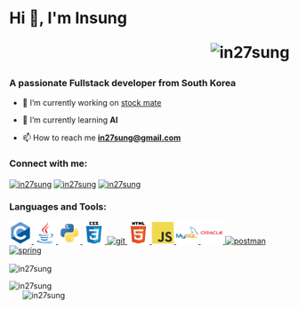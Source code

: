 <h1 align="left">Hi 👋, I'm Insung<p align="right"> <img src="https://komarev.com/ghpvc/?username=in27sung&label=Profile%20views&color=e31b1b&style=plastic" alt="in27sung" /> </p></h1>

<h3 align="left">A passionate Fullstack developer from South Korea </h3> 

- 🔭 I’m currently working on [stock mate](https://c7d2408t1p1.itwillbs.com/)

- 🌱 I’m currently learning **AI**

- 📫 How to reach me **in27sung@gmail.com**

<h3 align="left">Connect with me:</h3>
<p align="left">
<a href="https://linkedin.com/in/insung-hwang-104969244" target="blank"><img align="center" src="https://raw.githubusercontent.com/rahuldkjain/github-profile-readme-generator/master/src/images/icons/Social/linked-in-alt.svg" alt="in27sung" height="30" width="40" /></a>
<a href="https://instagram.com/in95sung" target="blank"><img align="center" src="https://raw.githubusercontent.com/rahuldkjain/github-profile-readme-generator/master/src/images/icons/Social/instagram.svg" alt="in27sung" height="30" width="40" /></a>
<a href="https://discordapp.com/users/1076007346444181574" target="blank"><img align="center" src="https://raw.githubusercontent.com/rahuldkjain/github-profile-readme-generator/master/src/images/icons/Social/discord.svg" alt="in27sung" height="30" width="40" /></a>
</p>

<h3 align="left">Languages and Tools:</h3>
<p align="left"> 
<a href="https://www.cprogramming.com/" target="_blank" rel="noreferrer"> 
<img src="https://raw.githubusercontent.com/devicons/devicon/master/icons/c/c-original.svg" alt="c" width="40" height="40"/> </a> 
<a href="https://www.java.com" target="_blank" rel="noreferrer"> 
<img src="https://raw.githubusercontent.com/devicons/devicon/master/icons/java/java-original.svg" alt="java" width="40" height="40"/> </a>
<a href="https://www.python.org" target="_blank" rel="noreferrer"> 
<img src="https://raw.githubusercontent.com/devicons/devicon/master/icons/python/python-original.svg" alt="python" width="40" height="40"/> </a>
<a href="https://www.w3schools.com/css/" target="_blank" rel="noreferrer" text-decoration: none> 
<img src="https://raw.githubusercontent.com/devicons/devicon/master/icons/css3/css3-original-wordmark.svg" alt="css3" width="40" height="40"/> </a> 
<a href="https://git-scm.com/" target="_blank" rel="noreferrer"> 
<img src="https://www.vectorlogo.zone/logos/git-scm/git-scm-icon.svg" alt="git" width="40" height="40"/> </a> 
<a href="https://www.w3.org/html/" target="_blank" rel="noreferrer"> 
<img src="https://raw.githubusercontent.com/devicons/devicon/master/icons/html5/html5-original-wordmark.svg" alt="html5" width="40" height="40"/> </a> 
 
<a href="https://developer.mozilla.org/en-US/docs/Web/JavaScript" target="_blank" rel="noreferrer"> 
<img src="https://raw.githubusercontent.com/devicons/devicon/master/icons/javascript/javascript-original.svg" alt="javascript" width="40" height="40"/> </a> 
<a href="https://www.mysql.com/" target="_blank" rel="noreferrer"> 
<img src="https://raw.githubusercontent.com/devicons/devicon/master/icons/mysql/mysql-original-wordmark.svg" alt="mysql" width="40" height="40"/> </a> 
<a href="https://www.oracle.com/" target="_blank" rel="noreferrer"> 
<img src="https://raw.githubusercontent.com/devicons/devicon/master/icons/oracle/oracle-original.svg" alt="oracle" width="40" height="40"/> </a> 
<a href="https://postman.com" target="_blank" rel="noreferrer"> 
<img src="https://www.vectorlogo.zone/logos/getpostman/getpostman-icon.svg" alt="postman" width="40" height="40"/> </a> 
 
<a href="https://spring.io/" target="_blank" rel="noreferrer"> 
<img src="https://www.vectorlogo.zone/logos/springio/springio-icon.svg" alt="spring" width="40" height="40"/> </a> </p>

<p><img align="center" src="https://github-readme-stats.vercel.app/api/top-langs?username=in27sung&show_icons=true&locale=en&layout=compact" alt="in27sung" /></p>

<p><img align="left" src="https://github-readme-stats.vercel.app/api?username=in27sung&show_icons=true&title_color=b44646&text_color=000000&bg_color=ffffff&locale=en" width="480" alt="in27sung" />

<p><img align="right" src="https://github-readme-streak-stats.herokuapp.com/?user=in27sung&theme=default" alt="in27sung" width="480" height=""/></p>
